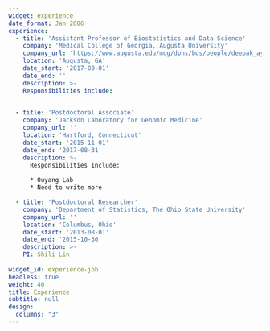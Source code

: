 ```yaml
---
widget: experience
date_format: Jan 2006
experience:
  - title: 'Assistant Professor of Biostatistics and Data Science'
    company: 'Medical College of Georgia, Augusta University'
    company_url: 'https://www.augusta.edu/mcg/dphs/bds/people/deepak_ayyala.php'
    location: 'Augusta, GA'
    date_start: '2017-09-01'
    date_end: ''
    description: >-
    Responsibilities include:
    

  - title: 'Postdoctoral Associate'
    company: 'Jackson Laboratory for Genomic Medicine'
    company_url: ''
    location: 'Hartford, Connecticut'
    date_start: '2015-11-01'
    date_end: '2017-08-31'
    description: >-
      Responsibilities include:
      
      * Ouyang Lab
      * Need to write more

  - title: 'Postdoctoral Researcher'
    company: 'Department of Statistics, The Ohio State University'
    company_url: ''
    location: 'Columbus, Ohio'
    date_start: '2013-08-01'
    date_end: '2015-10-30'
    description: >-
    PI: Shili Lin
   
widget_id: experience-job
headless: true
weight: 40
title: Experience
subtitle: null
design:
  columns: "3"
---
```


